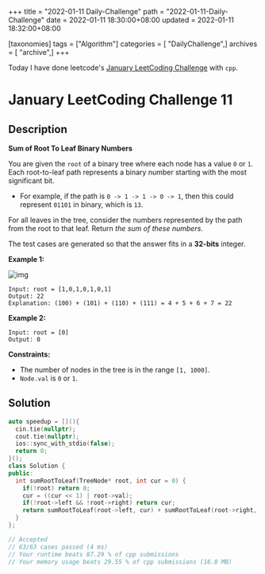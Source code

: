 +++
title = "2022-01-11 Daily-Challenge"
path = "2022-01-11-Daily-Challenge"
date = 2022-01-11 18:30:00+08:00
updated = 2022-01-11 18:32:00+08:00

[taxonomies]
tags = ["Algorithm"]
categories = [ "DailyChallenge",]
archives = [ "archive",]
+++

Today I have done leetcode's [January LeetCoding Challenge](https://leetcode.com/problems/sum-of-root-to-leaf-binary-numbers/) with `cpp`.

<!-- more -->

# January LeetCoding Challenge 11

## Description

**Sum of Root To Leaf Binary Numbers**

You are given the `root` of a binary tree where each node has a value `0` or `1`. Each root-to-leaf path represents a binary number starting with the most significant bit.

- For example, if the path is `0 -> 1 -> 1 -> 0 -> 1`, then this could represent `01101` in binary, which is `13`.

For all leaves in the tree, consider the numbers represented by the path from the root to that leaf. Return *the sum of these numbers*.

The test cases are generated so that the answer fits in a **32-bits** integer.

 

**Example 1:**

![img](https://assets.leetcode.com/uploads/2019/04/04/sum-of-root-to-leaf-binary-numbers.png)

```
Input: root = [1,0,1,0,1,0,1]
Output: 22
Explanation: (100) + (101) + (110) + (111) = 4 + 5 + 6 + 7 = 22
```

**Example 2:**

```
Input: root = [0]
Output: 0
```

 

**Constraints:**

- The number of nodes in the tree is in the range `[1, 1000]`.
- `Node.val` is `0` or `1`.

## Solution

``` cpp
auto speedup = [](){
  cin.tie(nullptr);
  cout.tie(nullptr);
  ios::sync_with_stdio(false);
  return 0;
}();
class Solution {
public:
  int sumRootToLeaf(TreeNode* root, int cur = 0) {
    if(!root) return 0;
    cur = ((cur << 1) | root->val);
    if(!root->left && !root->right) return cur;
    return sumRootToLeaf(root->left, cur) + sumRootToLeaf(root->right, cur);
  }
};

// Accepted
// 63/63 cases passed (4 ms)
// Your runtime beats 87.29 % of cpp submissions
// Your memory usage beats 29.55 % of cpp submissions (16.8 MB)
```
